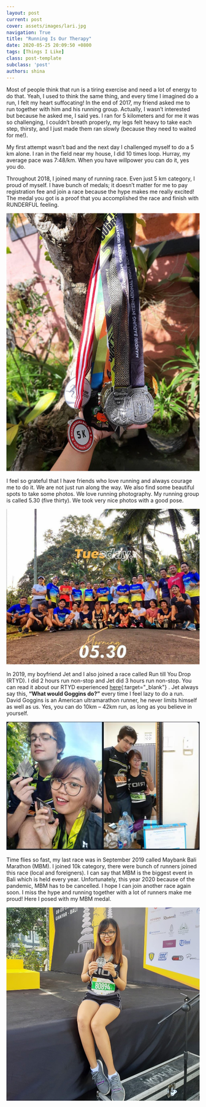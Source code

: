 ```yaml
---
layout: post
current: post
cover: assets/images/lari.jpg
navigation: True
title: "Running Is Our Therapy"
date: 2020-05-25 20:09:50 +0800
tags: [Things I Like]
class: post-template
subclass: 'post'
authors: shina
---
```

Most of people think that run is a tiring exercise and need a lot of energy to do that. Yeah, I used to think the same thing, and every time I imagined do a run, I felt my heart suffocating! In the end of 2017, my friend asked me to run together with him and his running group. Actually, I wasn’t interested but because he asked me, I said yes. I ran for 5 kilometers and for me it was so challenging, I couldn’t breath properly, my legs felt heavy to take each step, thirsty, and I just made them ran slowly (because they need to waited for me!).

My first attempt wasn’t bad and the next day I challenged myself to do a 5 km alone. I ran in the field near my house, I did 10 times loop. Hurray, my average pace was 7:48/km. When you have willpower you can do it, yes you do.

Throughout 2018, I joined many of running race. Even just 5 km category, I proud of myself. I have bunch of medals; it doesn’t matter for me to pay registration fee and join a race because the hype makes me really excited! The medal you got is a proof that you accomplished the race and finish with RUNDERFUL feeling.

![My Medals Collection](assets/images/medals.jpg)

I feel so grateful that I have friends who love running and always courage me to do it. We are not just run along the way. We also find some beautiful spots to take some photos. We love running photography. My running group is called 5.30 (five thirty). We took very nice photos with a good pose.

![Five Thirty](assets/images/fivethirty.jpg)

In 2019, my boyfriend Jet and I also joined a race called Run till You Drop (RTYD). I did 2 hours run non-stop and Jet did 3 hours run non-stop. You can read it about our RTYD experienced [here](https://jetholt.com/run-till-you-drop//){:target="_blank"} . Jet always say this, **“What would Goggins do?”** every time I feel lazy to do a run. David Goggins is an American ultramarathon runner, he never limits himself as well as us. Yes, you can do 10km – 42km run, as long as you believe in yourself.

![RTYD](assets/images/rtyd.jpg)

Time flies so fast, my last race was in September 2019 called Maybank Bali Marathon (MBM). I joined 10k category, there were bunch of runners joined this race (local and foreigners). I can say that MBM is the biggest event in Bali which is held every year. Unfortunately, this year 2020 because of the pandemic, MBM has to be cancelled. I hope I can join another race again soon. I miss the hype and running together with a lot of runners make me proud! Here I posed with my MBM medal.

![Maybank Bali Marathon](assets/images/ASD.jpg)


